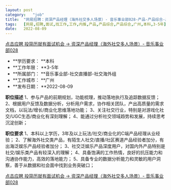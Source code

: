 ```yaml
---
layout:	post
category:	"job"
title:	"网易招聘：资深产品经理（海外社交多人场景）- 音乐事业部028-产品-产品综合-产品综合-广州本科3-5年"
tags:	[网易,招聘,面试,找工作,工作,内推,产品,产品综合,产品综合,广州,本科,3-5年]
date:	2022-08-09
---
```


[点击应聘 投简历就有面试机会 -> 资深产品经理（海外社交多人场景）- 音乐事业部028](http://mobile.bole.netease.com/bole/boleDetail?id=33089&employeeId=346f03c3cda5f04c&key=all)



- **学历要求： **本科
- **工作年限： **3-5年
- **所属部门： **音乐事业部-社交直播部-社交海外组
- **工作城市： **广州
- **发布日期： **2022-08-09



**职位描述**
1、参与产品的前期规划，功能梳理，推动落地执行及追踪数据反馈；
2、根据用户反馈及数据分析，分析用户需求，协作相关团队，产出高质量的需求文档，以玩法/增长/商业化思维落地功能；
3、关注社交行业，特别是对游戏化社交/UGC生态/商业化有深刻理解；
4、能通过分析社交领域趋势和发展，持续思考沉淀创新；



**职位要求**
1、本科以上学历，3年及以上玩法/社交/商业化的C端产品经理从业经验；
2、了解海外社交类产品，有陌生人社交/直播/社区赛道产品经验者加分，有出海泛娱乐产品经验者加分；
3、社交泛娱乐产品深度用户，对国内外产品特别是社交/娱乐类产品有较深入的理解；
4、具备饱满的工作热情，良好的抗压能力和沟通协作能力，高效的落地能力；
5、具备专业的数据分析能力和灵敏的用户洞察，善于从数据和社会面中找到业务突破口；



[点击应聘 投简历就有面试机会 -> 资深产品经理（海外社交多人场景）- 音乐事业部028](http://mobile.bole.netease.com/bole/boleDetail?id=33089&employeeId=346f03c3cda5f04c&key=all)